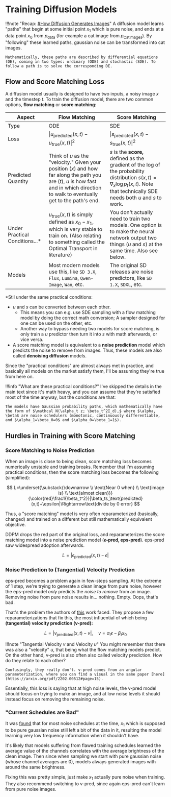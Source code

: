# Training Diffusion Models

!!!note "Recap: [#How Diffusion Generates Images](./01_diffusion.md#how-2-diffuse)"
    A diffusion model learns "paths" that begin at some initial point $x_1$ which is pure noise, and ends at a data point $x_0$ from $p_\text{data}$ (for example a cat image from $p_\text{CatImages}$). By "following" these learned paths, gaussian noise can be transformed into cat images.
    
    Mathematically, these paths are described by differential equations (DE), coming in two types: ordinary (ODE) and stochastic (SDE). To follow a path is to solve the corresponding DE.

## Flow and Score Matching Loss

A diffusion model usually is designed to have two inputs, a noisy image $x$ and the timestep $t.$ To train the diffusion model, there are two common options, **flow matching** or **score matching**:

| Aspect | Flow Matching | Score Matching |
| ------ | ------------- | -------------- |
| Type   | ODE           | SDE            |
| Loss   | $\|u_\text{predicted}(x,t)-u_\text{true}(x,t)\|^2$ | $\|s_\text{predicted}(x,t)-s_\text{true}(x,t)\|^2$ |
| Predicted Quantity | Think of $u$ as the "velocity." Given your position ($x$) and how far along the path you are ($t$), $u$ is how fast and in which direction to walk to eventually get to the path's end. | $s$ is the **score,** defined as the gradient of the log of the probability distribution $s(x,t)=\nabla_x\log p_t(x,t).$ Note that technically SDE needs both $u$ and $s$ to work. 
| Under Practical Conditions...\* | $u_\text{true}(x,t)$ is simply defined as $x_0-x_1,$ which is very stable to train on. (Also relating to something called the Optimal Transport in literature) | You don't actually need to train two models. One option is to make the neural network output two things ($u$ and $s$) at the same time. Also see below. |
| Models | Most modern models use this, like `SD 3.X`, `Flux`, `Lumina`, `Qwen-Image`, `Wan`, etc. | The original SD releases are noise predictors, like `SD 1.X`, `SDXL`, etc.

\*Stil under the same practical conditions: 

- $u$ and $s$ can be converted between each other. 
    - This means you can e.g. use SDE sampling with a flow matching model by doing the correct math conversion; A sampler designed for one can be used on the other, etc.
    - Another way to bypass needing two models for score matching, is only train a $u$ predictor then turn it into $s$ with math afterwards, or vice versa.
- A score matching model is equivalent to a **noise prediction** model which predicts the noise to remove from images. Thus, these models are also called **denoising diffusion** models.

Since the "practical conditions" are almost always met in practice, and basically all models on the market satisfy them, I'll be assuming they're true from here on. 

!!!info "What are these practical conditions?"
    I've skipped the details in the main text since it's math heavy, and you can assume that they're satisfied most of the time anyway, but the conditions are that:
    
    The models have Gaussian probability paths, which mathematically have the form of $\mathcal N(\alpha_t z; \beta_t^2I_d),$ where $\alpha, \beta$ are noise schedulers (monotonic, continuously differentiable, and $\alpha_1=\beta_0=0$ and $\alpha_0=\beta_1=1$).

## Hurdles in Training with Score Matching

### Score Matching to Noise Prediction

When an image is close to being clean, score matching loss becomes numerically unstable and training breaks. Remember that I'm assuming practical conditions, then the score matching loss becomes the following (simplified):

$$
L=\underset{\substack{\downarrow \\ \text{Near 0 when} \\ \text{image is} \\ \text{almost clean}}}{\color{red}\frac1{\beta_t^2}}|\beta_ts_\text{predicted}(x,t)+\epsilon|\Rightarrow\text{divide by 0 error}
$$

Thus, a "score matching" model is very often reparameterized (basically, changed) and trained on a different but still mathematically equivalent objective. 

DDPM drops the red part of the original loss, and reparameterizes the score matching model into a noise prediction model (**$\epsilon$-pred, eps-pred**). eps-pred saw widespread adoption afterwards.

$$L=|\epsilon_\text{predicted}(x,t)-\epsilon|$$

### Noise Prediction to (Tangential) Velocity Prediction

eps-pred becomes a problem again in few-steps sampling. At the extreme of 1 step, we're trying to generate a clean image from pure noise, however the eps-pred model *only* predicts the *noise to remove* from an image. Removing noise from pure noise results in... nothing. Empty. Oops, that's bad.

That's the problem the authors of [this](https://arxiv.org/pdf/2202.00512) work faced. They propose a few reparameterizations that fix this, the most influential of which being **(tangential) velocity prediction (v-pred):**  

$$L=|v_\text{predicted}(x,t)-v|,\quad v=\alpha_t\epsilon - \beta_t x_0$$

!!!note "Tangential Velocity $v$ and Velocity $u$"
    You might remember that there was also a "velocity" $u,$ that being what the flow matching models predict. On the other hand, v-pred is also often also called velocity prediction. How do they relate to each other?

    Confusingly, they really don't. v-pred comes from an angular parameterization, where you can find a visual in the same paper [here](https://arxiv.org/pdf/2202.00512#page=15). 

Essentially, this loss is saying that at high noise levels, the v-pred model should focus on trying to make an image, and at low noise levels it should instead focus on removing the remaining noise.

### "Current Schedules are Bad"

It was [found](https://arxiv.org/pdf/2305.08891) that for most noise schedules at the time, $x_1$ which is supposed to be pure gaussian noise still left a bit of the data in it, resulting the model learning very low frequency information when it shouldn't have. 

It's likely that models suffering from flawed training schedules learned the average value of the channels correlates with the average brightness of the clean image. Then since when sampling we start with pure gaussian noise (whose channel averages are 0), models always generated images with around the same brightness.

Fixing this was pretty simple, just make $x_1$ actually pure noise when training. They also recommend switching to v-pred, since again eps-pred can't learn from pure noise images.
